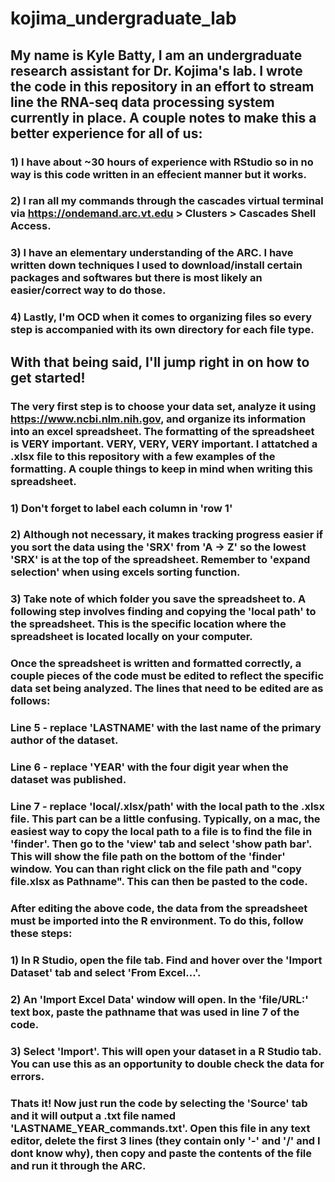 # kojima_undergraduate_lab


## My name is Kyle Batty, I am an undergraduate research assistant for Dr. Kojima's lab.  I wrote the code in this repository in an effort to stream line the RNA-seq data processing system currently in place.  A couple notes to make this a better experience for all of us:
###   1) I have about ~30 hours of experience with RStudio so in no way is this code written in an effecient manner but it works.
###   2) I ran all my commands through the cascades virtual terminal via https://ondemand.arc.vt.edu > Clusters > Cascades Shell Access.
###   3) I have an elementary understanding of the ARC.  I have written down techniques I used to download/install certain packages and softwares but there is most likely an easier/correct way to do those.
###   4) Lastly, I'm OCD when it comes to organizing files so every step is accompanied with its own directory for each file type.

## With that being said, I'll jump right in on how to get started!

### The very first step is to choose your data set, analyze it using https://www.ncbi.nlm.nih.gov, and organize its information into an excel spreadsheet.  The formatting of the spreadsheet is VERY important.  VERY, VERY, VERY important.  I attatched a .xlsx file to this repository with a few examples of the formatting.  A couple things to keep in mind when writing this spreadsheet.
###   1) Don't forget to label each column in 'row 1'
###   2) Although not necessary, it makes tracking progress easier if you sort the data using the 'SRX' from 'A -> Z' so the lowest 'SRX' is at the top of the spreadsheet.  Remember to 'expand selection' when using excels sorting function.
###   3) Take note of which folder you save the spreadsheet to.  A following step involves finding and copying the 'local path' to the spreadsheet.  This is the specific location where the spreadsheet is located locally on your computer. 

### Once the spreadsheet is written and formatted correctly, a couple pieces of the code must be edited to reflect the specific data set being analyzed.  The lines that need to be edited are as follows:
###   Line 5 - replace 'LASTNAME' with the last name of the primary author of the dataset.
###   Line 6 - replace 'YEAR' with the four digit year when the dataset was published.
###   Line 7 - replace 'local/.xlsx/path' with the local path to the .xlsx file.  This part can be a little confusing.  Typically, on a mac, the easiest way to copy the local path to a file is to find the file in 'finder'.  Then go to the 'view' tab and select 'show path bar'.  This will show the file path on the bottom of the 'finder' window.  You can than right click on the file path and "copy file.xlsx as Pathname".  This can then be pasted to the code.

### After editing the above code, the data from the spreadsheet must be imported into the R environment. To do this, follow these steps:
###   1) In R Studio, open the file tab.  Find and hover over the 'Import Dataset' tab and select 'From Excel...'.
###   2) An 'Import Excel Data' window will open.  In the 'file/URL:' text box, paste the pathname that was used in line 7 of the code.
###   3) Select 'Import'.  This will open your dataset in a R Studio tab.  You can use this as an opportunity to double check the data for errors.

### Thats it!  Now just run the code by selecting the 'Source' tab and it will output a .txt file named 'LASTNAME_YEAR_commands.txt'.  Open this file in any text editor, delete the first 3 lines (they contain only '-' and '/' and I dont know why), then copy and paste the contents of the file and run it through the ARC.
